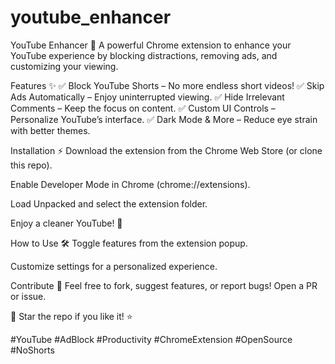 # youtube_enhancer

YouTube Enhancer 🚀
A powerful Chrome extension to enhance your YouTube experience by blocking distractions, removing ads, and customizing your viewing.

Features ✨
✅ Block YouTube Shorts – No more endless short videos!
✅ Skip Ads Automatically – Enjoy uninterrupted viewing.
✅ Hide Irrelevant Comments – Keep the focus on content.
✅ Custom UI Controls – Personalize YouTube’s interface.
✅ Dark Mode & More – Reduce eye strain with better themes.

Installation ⚡
Download the extension from the Chrome Web Store (or clone this repo).

Enable Developer Mode in Chrome (chrome://extensions).

Load Unpacked and select the extension folder.

Enjoy a cleaner YouTube! 🎉

How to Use 🛠️
Toggle features from the extension popup.

Customize settings for a personalized experience.

Contribute 🤝
Feel free to fork, suggest features, or report bugs! Open a PR or issue.

📌 Star the repo if you like it! ⭐

#YouTube #AdBlock #Productivity #ChromeExtension #OpenSource #NoShorts
